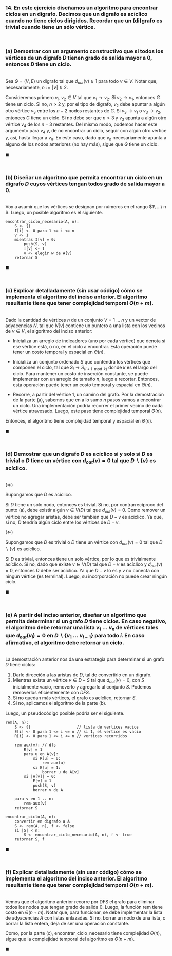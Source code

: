 ### 14. En este ejercicio diseñamos un algoritmo para encontrar ciclos en un digrafo. Decimos que un digrafo es acíclico cuando no tiene ciclos dirigidos. Recordar que un (di)grafo es trivial cuando tiene un sólo vértice.

<br>

### (a) Demostrar con un argumento constructivo que si todos los vértices de un digrafo $D$ tienen grado de salida mayor a $0$, entonces $D$ tiene un ciclo.

\
Sea $G = (V, E)$ un digrafo tal que $d_{out}(v) \geq 1$ para todo $v \in V$. Notar que, necesariamente, $n := |V| \geq 2$.

Consideremos primero $v_1, v_2 \in V$ tal que $v_1 \to v_2$. Si $v_2 \to v_1$, entonces $G$ tiene un ciclo. Si no, $n > 2$ y, por el tipo de digrafo, $v_2$ debe apuntar a algún otro vértice $v_3$ entre los $n - 2$ nodos restantes de $G$. Si $v_3 \to v_1$ o $v_3 \to v_2$, entonces $G$ tiene un ciclo. Si no debe ser que $n > 3$ y $v_3$ apunta a algún otro vértice $v_4$ de los $n - 3$ restantes. Del mismo modo, podemos hacer este argumento para $v_4$ y, de no encontrar un ciclo, seguir con algún otro vértice y, así, hasta llegar a $v_n$. En este caso, dado que $v_n$ necesariamente apunta a alguno de los nodos anteriores (no hay más), sigue que $G$ tiene un ciclo.

$\blacksquare$


<br>

### (b) Diseñar un algoritmo que permita encontrar un ciclo en un digrafo $D$ cuyos vértices tengan todos grado de salida mayor a $0$.

\
Voy a asumir que los vértices se designan por números en el rango $1\ ...\ n $. Luego, un posible algoritmo es el siguiente.

```
encontrar_ciclo_necesario(A, n):
    S <- {}
    I[i] <- 0 para 1 <= i <= n
    v <- 1
    mientras I[v] = 0:
        push(S, v)
        I[v] <- 1
        v <- elegir w de A[v]
    retornar S
```
$\blacksquare$


<br>

### (c) Explicar detalladamente (sin usar código) cómo se implementa el algoritmo del inciso anterior. El algoritmo resultante tiene que tener complejidad temporal $O(n + m)$.

\
Dado la cantidad de vértices $n$ de un conjunto $V = 1\ ...\ n$ y un vector de adyacencias $N$, tal que $N[v]$ contiene un puntero a una lista con los vecinos de $v \in V$, el algoritmo del inciso anterior:

- Inicializa un arreglo de indicadores (uno por cada vértice) que denota si ese vértice está, o no, en el ciclo a encontrar. Esta operación puede tener un costo temporal y espacial en $\Theta(n)$.
- Inicializa un conjunto ordenado $S$ que contendrá los vértices que componen el ciclo, tal que $S_i \to S_{(i+1\mod k)}$ donde $k$ es el largo del ciclo. Para mantener un costo de inserción constante, se puede implementar con un arreglo de tamaño $n$, luego a recortar. Entonces, esta operación puede tener un costo temporal y espacial en $\Theta(n)$.

- Recorre, a partir del vértice $1$, un camino del grafo. Por la demostración de la parte (a), sabemos que en a lo sumo $n$ pasos vamos a encontrar un ciclo. Una implementación podría recorrer el primer vecino de cada vértice atravesado. Luego, este paso tiene complejidad temporal $\Theta(n)$.

Entonces, el algoritmo tiene complejidad temporal y espacial en $\Theta(n)$.

$\blacksquare$


<br>

### (d) Demostrar que un digrafo $D$ es acíclico si y solo si $D$ es trivial o $D$ tiene un vértice con $d_{out}(v) = 0$ tal que $D \backslash \{v\}$ es acíclico.

\
$(\Longrightarrow)$

Supongamos que $D$ es acíclico. 

Si $D$ tiene un sólo nodo, entonces es trivial. Si no, por contrarrecíproco del punto (a), debe existir algún $v \in V(D)$ tal que $d_{out}(v) = 0$. Como remover un vértice no agregar aristas, debe ser también que $D - v$ es acíclico. Ya que, si no, $D$ tendría algún ciclo entre los vértices de $D - v$. 

$(\Longleftarrow)$

Supongamos que $D$ es trivial o $D$ tiene un vértice con $d_{out}(v) = 0$ tal que $D \backslash \{v\}$ es acíclico.

Si $D$ es trivial, entonces tiene un solo vértice, por lo que es trivialmente acíclico. Si no, dado que existe $v \in V(D)$ tal que $D - v$ es acíclico y $d_{out}(v) = 0$, entonces $D$ debe ser acíclico. Ya que $D - v$ lo es y $v$ no conecta con ningún vértice (es terminal). Luego, su incorporación no puede crear ningún ciclo.

$\blacksquare$


<br>

### (e) A partir del inciso anterior, diseñar un algoritmo que permita determinar si un grafo $D$ tiene ciclos. En caso negativo, el algoritmo debe retornar una lista $v_1\ . . .\ v_n$ de vértices tales que $d_{out}(v_i) = 0$ en $D \backslash \{v_1\ . . .\ v_{i−1}\}$ para todo $i$. En caso afirmativo, el algoritmo debe retornar un ciclo.

\
La demostración anterior nos da una estrategia para determinar si un grafo $D$ tiene ciclos:

1. Darle dirección a las aristas de $D$, tal de convertirlo en un digrafo.
2. Mientras exista un vértice $v \in D - S$ tal que $d_{out}(v) = 0$, con $S$ inicialmente vacío, removerlo y agregarlo al conjunto $S$. Podemos removerlos eficientemente con *DFS*.
3. Si no quedan más vértices, el grafo es acíclico, retornar $S$. 
4. Si no, aplicamos el algoritmo de la parte (b).

Luego, un pseudocódigo posible podría ser el siguiente.

```
rem(A, n):
    S <- {}                    // lista de vertices vacios
    E[i] <- 0 para 1 <= i <= n // si 1, el vertice es vacio
    R[i] <- 0 para 1 <= i <= n // vertices recorridos

    rem-aux(v): // dfs 
        R[v] = 1
        para u en A[v]:
            si R[u] = 0:
                rem-aux(u)
            si E[u] = 1:
                borrar u de A[v]
        si |A[v]| = 0:
            E[v] = 1
            push(S, v)
            borrar v de A

    para v en 1 .. n:
        rem-aux(v)
    retornar S
        
encontrar_ciclo(A, n):
    convertir en digrafo a A
    S <- rem(A, n), f <- false
    si |S| < n:
        S <- encontrar_ciclo_necesario(A, n), f <- true
    retornar S, f
```

$\blacksquare$


<br>

### (f) Explicar detalladamente (sin usar código) cómo se implementa el algoritmo del inciso anterior. El algoritmo resultante tiene que tener complejidad temporal $O(n + m)$.

\
Vemos que el algoritmo anterior recorre por DFS el grafo para eliminar todos los nodos que tengan grado de salida $0$. Luego, la función $\text{rem}$ tiene costo en $\Theta(n + m)$. Notar que, para funcionar, se debe implementar la lista de adyacencias $A$ con listas enlazadas. Si no, borrar un nodo de una lista, o borrar la lista entera, deja de ser una operación constante.

Como, por la parte (c), $\text{encontrar\_ciclo\_necesario}$ tiene complejidad $\Theta(n)$, sigue que la complejidad temporal del algoritmo es $\Theta(n + m)$.

$\blacksquare$
